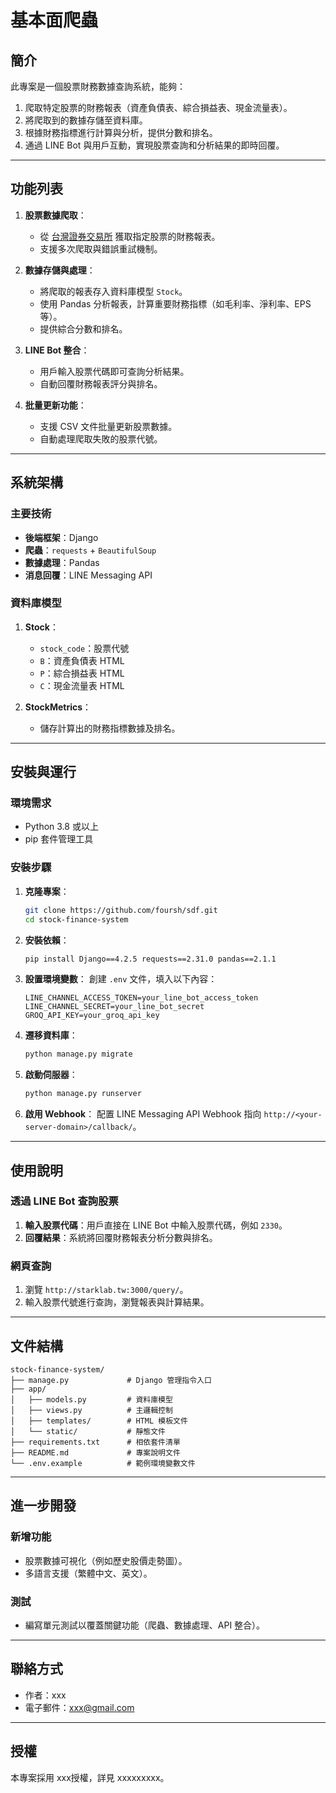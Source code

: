 # 基本面爬蟲

## 簡介
此專案是一個股票財務數據查詢系統，能夠：
1. 爬取特定股票的財務報表（資產負債表、綜合損益表、現金流量表）。
2. 將爬取到的數據存儲至資料庫。
3. 根據財務指標進行計算與分析，提供分數和排名。
4. 通過 LINE Bot 與用戶互動，實現股票查詢和分析結果的即時回覆。

---

## 功能列表

1. **股票數據爬取**：
   - 從 [台灣證券交易所](https://mops.twse.com.tw/) 獲取指定股票的財務報表。
   - 支援多次爬取與錯誤重試機制。

2. **數據存儲與處理**：
   - 將爬取的報表存入資料庫模型 `Stock`。
   - 使用 Pandas 分析報表，計算重要財務指標（如毛利率、淨利率、EPS 等）。
   - 提供綜合分數和排名。

3. **LINE Bot 整合**：
   - 用戶輸入股票代碼即可查詢分析結果。
   - 自動回覆財務報表評分與排名。

4. **批量更新功能**：
   - 支援 CSV 文件批量更新股票數據。
   - 自動處理爬取失敗的股票代號。

---

## 系統架構

### 主要技術
- **後端框架**：Django
- **爬蟲**：`requests` + `BeautifulSoup`
- **數據處理**：Pandas
- **消息回覆**：LINE Messaging API

### 資料庫模型
1. **Stock**：
   - `stock_code`：股票代號
   - `B`：資產負債表 HTML
   - `P`：綜合損益表 HTML
   - `C`：現金流量表 HTML

2. **StockMetrics**：
   - 儲存計算出的財務指標數據及排名。

---

## 安裝與運行

### 環境需求
- Python 3.8 或以上
- pip 套件管理工具

### 安裝步驟

1. **克隆專案**：
   ```bash
   git clone https://github.com/foursh/sdf.git
   cd stock-finance-system
   ```

2. **安裝依賴**：
   ```bash
   pip install Django==4.2.5 requests==2.31.0 pandas==2.1.1
   ```

3. **設置環境變數**：
   創建 `.env` 文件，填入以下內容：
   ```env
   LINE_CHANNEL_ACCESS_TOKEN=your_line_bot_access_token
   LINE_CHANNEL_SECRET=your_line_bot_secret
   GROQ_API_KEY=your_groq_api_key
   ```

4. **遷移資料庫**：
   ```bash
   python manage.py migrate
   ```

5. **啟動伺服器**：
   ```bash
   python manage.py runserver
   ```

6. **啟用 Webhook**：
   配置 LINE Messaging API Webhook 指向 `http://<your-server-domain>/callback/`。

---

## 使用說明

### 透過 LINE Bot 查詢股票
1. **輸入股票代碼**：用戶直接在 LINE Bot 中輸入股票代碼，例如 `2330`。
2. **回覆結果**：系統將回覆財務報表分析分數與排名。

### 網頁查詢
1. 瀏覽 `http://starklab.tw:3000/query/`。
2. 輸入股票代號進行查詢，瀏覽報表與計算結果。

---

## 文件結構

```plaintext
stock-finance-system/
├── manage.py             # Django 管理指令入口
├── app/
│   ├── models.py         # 資料庫模型
│   ├── views.py          # 主邏輯控制
│   ├── templates/        # HTML 模板文件
│   └── static/           # 靜態文件
├── requirements.txt      # 相依套件清單
├── README.md             # 專案說明文件
└── .env.example          # 範例環境變數文件
```

---

## 進一步開發
### 新增功能
- 股票數據可視化（例如歷史股價走勢圖）。
- 多語言支援（繁體中文、英文）。

### 測試
- 編寫單元測試以覆蓋關鍵功能（爬蟲、數據處理、API 整合）。


---

## 聯絡方式
- 作者：xxx
- 電子郵件：xxx@gmail.com

---

## 授權
本專案採用 xxx授權，詳見 xxxxxxxxx。